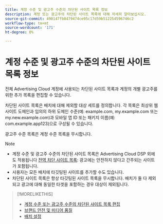 ```yaml
---
title: 계정 수준 및 광고주 수준의 차단된 사이트 목록 정보
description: 계정 또는 광고주의 차단된 사이트 목록에 대해 자세히 알아보십시오.
source-git-commit: 490147fb8479474ce95c17d59b512254596746c2
workflow-type: tm+mt
source-wordcount: '171'
ht-degree: 0%

---
```


# 계정 수준 및 광고주 수준의 차단된 사이트 목록 정보

전체 Advertising Cloud 계정에 사용되는 차단된 사이트 목록과 계정의 개별 광고주를 위한 추가 목록을 편집할 수 있습니다.

차단된 사이트 목록은 배치에 대해 제외할 대상 세트를 정의합니다. 각 목록은 최상위 웹 사이트 도메인과 임의의 하위 도메인 수준(예: example.com, my.example.com 또는 my.new.example.com)과 모바일 앱 ID 또는 패키지 이름(예: com.example.app123)으로 구성될 수 있습니다.

광고주 수준 목록은 계정 수준 목록을 무시합니다.

>[!NOTE]
>
>* 계정 수준 및 광고주 수준의 차단된 사이트 목록은 Advertising Cloud DSP 외에도 적용됩니다 [전역 차단 사이트 목록](/help/dsp/introduction/features/brand-safety-media-quality.md#global-blocked-sites): 광고에는 안전하지 않다고 간주되는 사이트가 포함됩니다.
>* 사용자는 모든 배치에 타깃팅된 사이트를 추가할 수도 있습니다.
>* 차단된 사이트 목록은 항상 타깃팅된 사이트 목록을 무시합니다. 배치가 둘 다 제외되고 광고에 대해 동일한 타겟을 포함하는 경우 대상이 제외됩니다.


>[!MORELIKETHIS]
>
>* [계정 수준 또는 광고주 수준의 차단된 사이트 목록 편집](/help/dsp/admin/blocked-sites-list-edit.md)
>* [브랜드 안전 및 미디어 품질](/help/dsp/introduction/features/brand-safety-media-quality.md)
>* [배치 설정](/help/dsp/campaign-management/placements/placement-settings.md)

